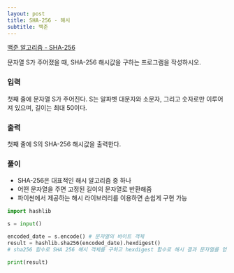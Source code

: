 ```yaml
---
layout: post
title: SHA-256 - 해시
subtitle: 백준
---
```


[백준 알고리즘 - SHA-256](https://www.acmicpc.net/problem/10930)

문자열 S가 주어졌을 때, SHA-256 해시값을 구하는 프로그램을 작성하시오.

### 입력
첫째 줄에 문자열 S가 주어진다. S는 알파벳 대문자와 소문자, 그리고 숫자로만 이루어져 있으며, 길이는 최대 50이다.

### 출력
첫째 줄에 S의 SHA-256 해시값을 출력한다.

### 풀이
* SHA-256은 대표적인 해시 알고리즘 중 하나
* 어떤 문자열을 주면 고정된 길이의 문자열로 반환해줌
* 파이썬에서 제공하는 해시 라이브러리를 이용하면 손쉽게 구현 가능

```python
import hashlib

s = input()

encoded_date = s.encode() # 문자열의 바이트 객체
result = hashlib.sha256(encoded_date).hexdigest()
# sha256 함수로 SHA 256 해시 객체를 구하고 hexdigest 함수로 해시 결과 문자열를 얻음

print(result)
```